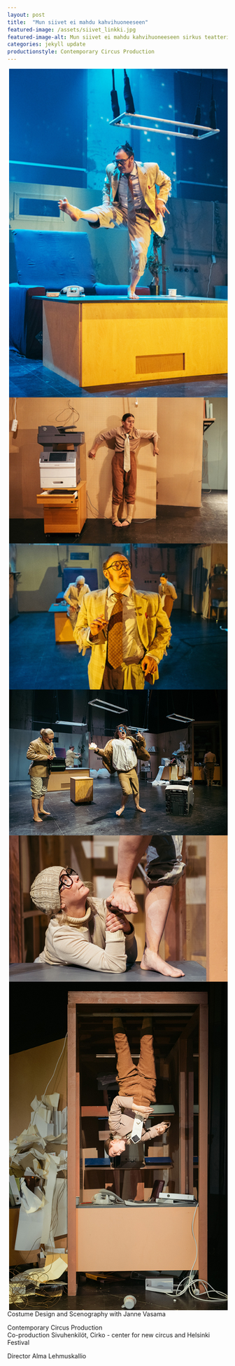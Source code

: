 ```yaml
---
layout: post
title:  "Mun siivet ei mahdu kahvihuoneeseen"
featured-image: /assets/siivet_linkki.jpg
featured-image-alt: Mun siivet ei mahdu kahvihuoneeseen sirkus teatteri esitys
categories: jekyll update
productionstyle: Contemporary Circus Production
---
```

<img style="float: right;" src="/assets/projects/siivet1.jpg" width="500"/>
<img style="float: right;" src="/assets/projects/siivet3.jpg" width="500"/>
<img style="float: right;" src="/assets/projects/siivet4.jpg" width="500"/>
<img style="float: right;" src="/assets/projects/siivet2.jpg" width="500"/>

Costume Design and Scenography with Janne Vasama

  Contemporary Circus Production  
Co-production Sivuhenkilöt, Cirko - center for new circus and Helsinki Festival

Director Alma Lehmuskallio
